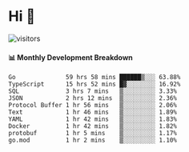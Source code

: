 # Hi 👋
 
![visitors](https://visitor-badge.glitch.me/badge?page_id=sorcererxw.sorcererx)

#### 📊 Monthly Development Breakdown

<!--START_SECTION:waka-->
```text
Go              59 hrs 58 mins ██████▒░░░ 63.88%
TypeScript      15 hrs 52 mins █▓░░░░░░░░ 16.92%
SQL             3 hrs 7 mins   ▒░░░░░░░░░ 3.33%
JSON            2 hrs 12 mins  ▒░░░░░░░░░ 2.36%
Protocol Buffer 1 hr 56 mins   ▒░░░░░░░░░ 2.06%
Text            1 hr 46 mins   ▒░░░░░░░░░ 1.89%
YAML            1 hr 42 mins   ▒░░░░░░░░░ 1.83%
Docker          1 hr 42 mins   ▒░░░░░░░░░ 1.82%
protobuf        1 hr 5 mins    ▒░░░░░░░░░ 1.17%
go.mod          1 hr 2 mins    ▒░░░░░░░░░ 1.10%
```
<!--END_SECTION:waka-->
